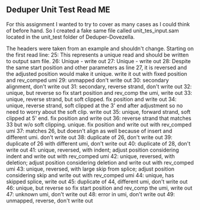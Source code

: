 ## Deduper Unit Test Read ME

For this assignment I wanted to try to cover as many cases as I could think of before hand. So I created a fake same file called unit_tes_input.sam located in the unit_test folder of Deduper-Dovezella.

The headers were taken from an example and shouldn't change.
Starting on the first read line:
25: This represents a unique read and should be written to output sam file. 
26: Unique - write out
27: Unique - write out
28: Despite the same start position and other parameters as line 27, it is reversed and the adjusted position would make it unique. write it out with fixed position and rev_comped umi
29: unmapped don't write out
30: secondary alignment, don't write out
31: secondary, reverse strand, don't write out
32: unique, but reverse so fix start position and rev_comp the umi, write out
33: unique, reverse strand, but soft clipped. fix position and write out
34: unique, reverse strand, soft clipped at the 3' end after adjustment so no need to worry about the soft clip. write out
35: unique, forward strand, soft clipped at 5' end. fix position and write out
36: reverse strand that matches 33 but w/o soft clipping. unique. fix position and write out with rev_comped umi
37: matches 26, but doesn't align as well because of insert and different umi. don't write out
38: duplicate of 26, don't write out
39: duplicate of 26 with different umi, don't write out
40: duplicate of 28, don't write out
41: unique, reversed, with indent; adjust position considering indent and write out with rev_comped umi
42: unique, reversed, with deletion; adjust position considering deletion and write out with rev_comped umi
43: unique, reversed, with large skip from splice; adjust position considering skip and write out with rev_comped umi
44: unique, has skipped splice, write out
45: duplicate of 44, different umi, don't write out
46: unique, but reverse so fix start position and rev_comp the umi, write out
47: unknown umi, don't write out
48: error in umi, don't write out
49: unmapped, reverse, don't write out